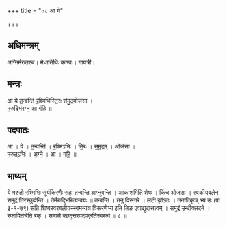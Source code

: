 +++
title = "०८ आ ये"

+++
## अधिमन्त्रम्
अग्निर्मरुतश्च। मेधातिथिः काण्वः। गायत्री।

## मन्त्रः
आ ये त॒न्वन्ति॑ र॒श्मिभि॑स्ति॒रः स॑मु॒द्रमोज॑सा ।  
म॒रुद्भि॑रग्न॒ आ ग॑हि ॥

## पदपाठः
आ । ये । त॒न्वन्ति॑ । र॒श्मिऽभिः॑ । ति॒रः । स॒मु॒द्रम् । ओज॑सा ।  
म॒रुत्ऽभिः॑ । अ॒ग्ने॒ । आ । ग॒हि॒ ॥

## भाष्यम्
ये मरुतो रश्मिभिः सूर्यकिरणैः सहा तन्वन्ति आप्नुवन्ति । आकाशमिति शेषः । किंच ओजसा । स्वकीयबलेन समुद्रं तिरस्कुर्वन्ति । तैर्मरुद्भिरित्यन्वयः ॥ तन्वन्ति । तनु विस्तारे । लटॊ झोंऽतः । तनादिकृञ् भ्य उः (पा ३-१-७९) सति शिष्वस्वरबलीयस्त्त्वमन्यत्र विकरणेभ्य इति तिङ एवाद्युदात्तत्वम् । समुद्रं उन्दीक्लदने । स्फायितंचेति रक् । समासे क्छदुत्तरपदप्रकृतिस्वरत्वं ॥ ८ ॥